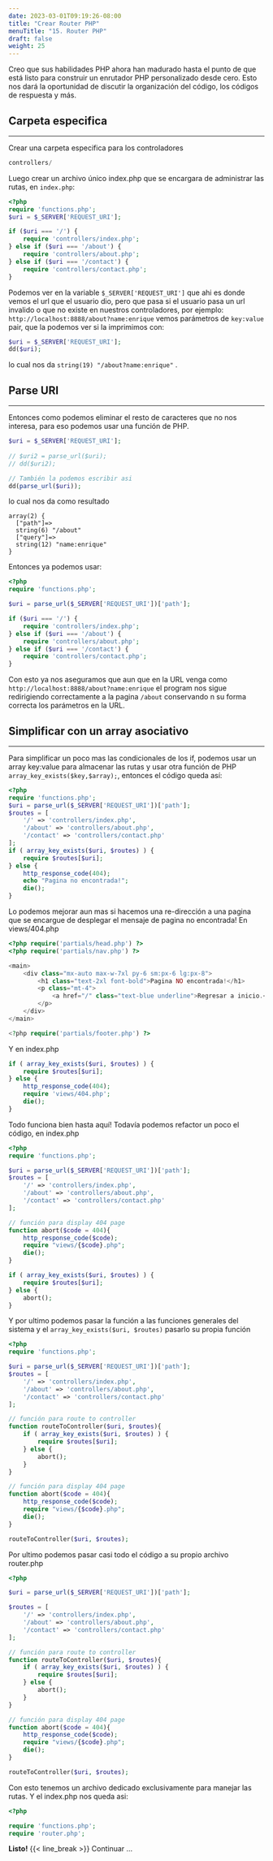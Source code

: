 ```yaml
---
date: 2023-03-01T09:19:26-08:00
title: "Crear Router PHP"
menuTitle: "15. Router PHP"
draft: false
weight: 25
---
```


Creo que sus habilidades PHP ahora han madurado hasta el punto de que está listo para construir un enrutador PHP personalizado desde cero. Esto nos dará la oportunidad de discutir la organización del código, los códigos de respuesta y más.

## Carpeta especifica
* * *
Crear una carpeta especifica para los controladores
```php
controllers/ 
```
Luego crear un archivo único index.php que se encargara de administrar las rutas, en `index.php`:
```php
<?php 
require 'functions.php';
$uri = $_SERVER['REQUEST_URI'];

if ($uri === '/') {
    require 'controllers/index.php';
} else if ($uri === '/about') {
    require 'controllers/about.php';
} else if ($uri === '/contact') {
    require 'controllers/contact.php';
} 
```
Podemos ver en la variable `$_SERVER['REQUEST_URI']` que ahi es donde vemos el url que el usuario dio, pero que pasa si el usuario pasa un url invalido o que no existe en nuestros controladores, por ejemplo: `http://localhost:8888/about?name:enrique` vemos parámetros de `key:value` pair, que la podemos ver si la imprimimos con:
```php
$uri = $_SERVER['REQUEST_URI'];
dd($uri);
```
lo cual nos da `string(19) "/about?name:enrique"` .

## Parse URI
* * *
Entonces como podemos eliminar el resto de caracteres que no nos interesa, para eso podemos usar una función de PHP.
```php
$uri = $_SERVER['REQUEST_URI'];
 
// $uri2 = parse_url($uri);
// dd($uri2);

// También la podemos escribir asi
dd(parse_url($uri));
```
lo cual nos da como resultado
```
array(2) {
  ["path"]=>
  string(6) "/about"
  ["query"]=>
  string(12) "name:enrique"
}
```
Entonces ya podemos usar:
```php
<?php 
require 'functions.php';

$uri = parse_url($_SERVER['REQUEST_URI'])['path'];

if ($uri === '/') {
    require 'controllers/index.php';
} else if ($uri === '/about') {
    require 'controllers/about.php';
} else if ($uri === '/contact') {
    require 'controllers/contact.php';
}
```
Con esto ya nos aseguramos que aun que en la URL venga como `http://localhost:8888/about?name:enrique` el program nos sigue redirigiendo correctamente a la pagina `/about` conservando n su forma correcta los parámetros en la URL.

## Simplificar con un array asociativo
* * *
Para simplificar un poco mas las condicionales de los if, podemos usar un array key:value para almacenar las rutas y usar otra función de PHP `array_key_exists($key,$array);`, entonces el código queda así:
```php
<?php 
require 'functions.php';
$uri = parse_url($_SERVER['REQUEST_URI'])['path'];
$routes = [
    '/' => 'controllers/index.php',
    '/about' => 'controllers/about.php',
    '/contact' => 'controllers/contact.php'
];
if ( array_key_exists($uri, $routes) ) {
    require $routes[$uri];
} else {
    http_response_code(404);
    echo "Pagina no encontrada!";
    die();
}
```
Lo podemos mejorar aun mas si hacemos una re-dirección a una pagina que se encargue de desplegar el mensaje de pagina no encontrada!
En views/404.php
```php
<?php require('partials/head.php') ?>
<?php require('partials/nav.php') ?>

<main>
    <div class="mx-auto max-w-7xl py-6 sm:px-6 lg:px-8">
        <h1 class="text-2xl font-bold">Pagina NO encontrada!</h1>
        <p class="mt-4">
            <a href="/" class="text-blue underline">Regresar a inicio.</a>
        </p>   
    </div>
</main>

<?php require('partials/footer.php') ?>
```
Y en index.php
```php
if ( array_key_exists($uri, $routes) ) {
    require $routes[$uri];
} else {
    http_response_code(404);
    require 'views/404.php';
    die();
}
```
Todo funciona bien hasta aquí!
Todavía podemos refactor un poco el código, en index.php
```php
<?php 
require 'functions.php';

$uri = parse_url($_SERVER['REQUEST_URI'])['path'];
$routes = [
    '/' => 'controllers/index.php',
    '/about' => 'controllers/about.php',
    '/contact' => 'controllers/contact.php'
];

// función para display 404 page 
function abort($code = 404){
    http_response_code($code);
    require "views/{$code}.php";
    die();
}

if ( array_key_exists($uri, $routes) ) {
    require $routes[$uri];
} else {
    abort();
}
```
Y por ultimo podemos pasar la función a las funciones generales del sistema y el `array_key_exists($uri, $routes)` pasarlo su propia función
```php
<?php 
require 'functions.php';

$uri = parse_url($_SERVER['REQUEST_URI'])['path'];
$routes = [
    '/' => 'controllers/index.php',
    '/about' => 'controllers/about.php',
    '/contact' => 'controllers/contact.php'
];

// función para route to controller
function routeToController($uri, $routes){
    if ( array_key_exists($uri, $routes) ) {
        require $routes[$uri];
    } else {
        abort();
    }
}

// función para display 404 page 
function abort($code = 404){
    http_response_code($code);
    require "views/{$code}.php";
    die();
}

routeToController($uri, $routes);
```
Por ultimo podemos pasar casi todo el código a su propio archivo router.php
```php
<?php 

$uri = parse_url($_SERVER['REQUEST_URI'])['path'];

$routes = [
    '/' => 'controllers/index.php',
    '/about' => 'controllers/about.php',
    '/contact' => 'controllers/contact.php'
];

// función para route to controller
function routeToController($uri, $routes){
    if ( array_key_exists($uri, $routes) ) {
        require $routes[$uri];
    } else {
        abort();
    }
}

// función para display 404 page 
function abort($code = 404){
    http_response_code($code);
    require "views/{$code}.php";
    die();
}

routeToController($uri, $routes);
```
Con esto tenemos un archivo dedicado exclusivamente para manejar las rutas. Y el index.php nos queda asi:
```php
<?php 

require 'functions.php';
require 'router.php';
```
**Listo!**  {{< line_break >}}
Continuar ...






